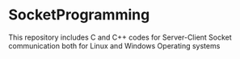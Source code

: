 # SocketProgramming
This repository includes C and C++ codes for Server-Client Socket communication both for Linux and Windows Operating systems
